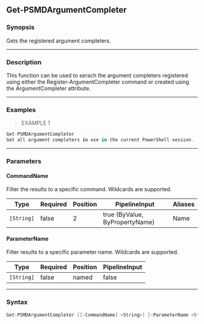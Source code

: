 Get-PSMDArgumentCompleter
-------------------------

### Synopsis
Gets the registered argument completers.

---

### Description

This function can be used to serach the argument completers registered using either the Register-ArgumentCompleter command or created using the ArgumentCompleter attribute.

---

### Examples
> EXAMPLE 1

```PowerShell
Get-PSMDArgumentCompleter
Get all argument completers in use in the current PowerShell session.
```

---

### Parameters
#### **CommandName**
Filter the results to a specific command. Wildcards are supported.

|Type      |Required|Position|PipelineInput                 |Aliases|
|----------|--------|--------|------------------------------|-------|
|`[String]`|false   |2       |true (ByValue, ByPropertyName)|Name   |

#### **ParameterName**
Filter results to a specific parameter name. Wildcards are supported.

|Type      |Required|Position|PipelineInput|
|----------|--------|--------|-------------|
|`[String]`|false   |named   |false        |

---

### Syntax
```PowerShell
Get-PSMDArgumentCompleter [[-CommandName] <String>] [-ParameterName <String>] [<CommonParameters>]
```
